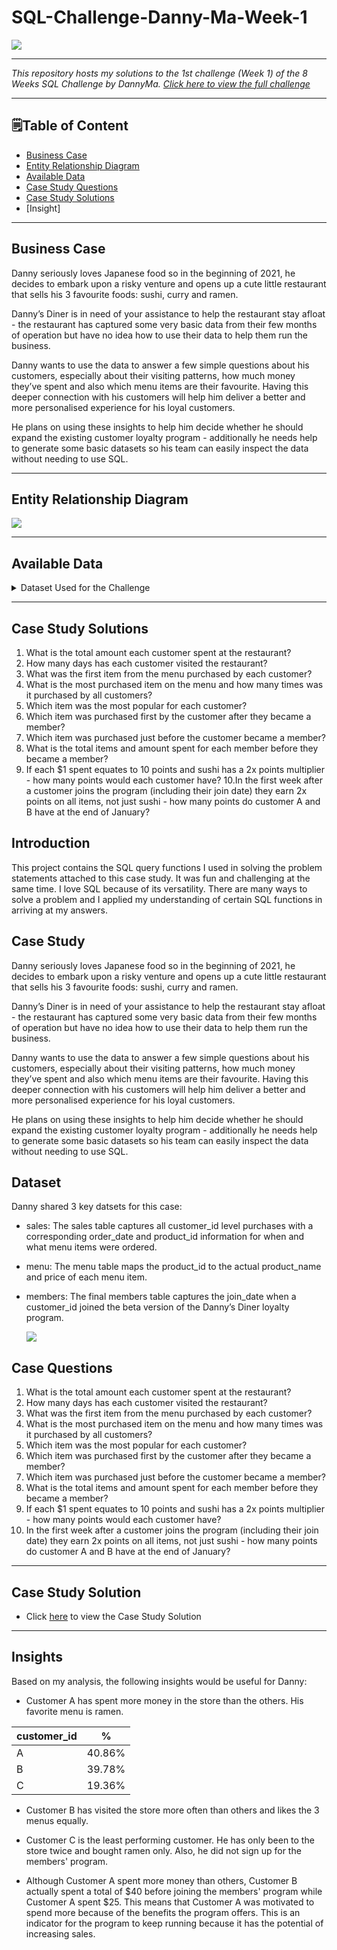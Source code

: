 # SQL-Challenge-Danny-Ma-Week-1

![](Images/Danny_Ma.png)

--------------------------------------------------------------------------------------------------------------------------------------------------------------------------------

*This repository hosts my solutions to the 1st challenge (Week 1) of the 8 Weeks SQL Challenge by DannyMa. [Click here to view the full challenge](https://8weeksqlchallenge.com/case-study-1/)*

----------------------------------------------------------------------------------------------------------------------------------------------------------------------------------

## 🗒️Table of Content
* [Business Case](https://github.com/Edidiong-Udoh/SQL-Challenge-Danny-Ma-Week-1/tree/main)
* [Entity Relationship Diagram](https://github.com/Edidiong-Udoh/SQL-Challenge-Danny-Ma-Week-1/tree/main)
* [Available Data](https://github.com/Edidiong-Udoh/SQL-Challenge-Danny-Ma-Week-1/tree/main)
* [Case Study Questions](https://github.com/Edidiong-Udoh/SQL-Challenge-Danny-Ma-Week-1/tree/main)
* [Case Study Solutions](Case_Study_Solutions.md)
* [Insight]

------------------------------------------------------------------------------------------------------------------------------------------------------------

## Business Case
Danny seriously loves Japanese food so in the beginning of 2021, he decides to embark upon a risky venture and opens up a cute little restaurant that sells his 3 favourite foods: sushi, curry and ramen.

Danny’s Diner is in need of your assistance to help the restaurant stay afloat - the restaurant has captured some very basic data from their few months of operation but have no idea how to use their data to help them run the business.

Danny wants to use the data to answer a few simple questions about his customers, especially about their visiting patterns, how much money they’ve spent and also which menu items are their favourite. Having this deeper connection with his customers will help him deliver a better and more personalised experience for his loyal customers.

He plans on using these insights to help him decide whether he should expand the existing customer loyalty program - additionally he needs help to generate some basic datasets so his team can easily inspect the data without needing to use SQL.

--------------------------------------------------------------------------------------------------------------------------------------------------------------------

## Entity Relationship Diagram

![](dataset_schema.jpeg)

-------------------------------------------------------------------------------------------------------------------------------------------------------------------------

## Available Data

<details> 
<summary>Dataset Used for the Challenge</summary>
<br>

Table 1: sales

| customer_id | order_date | product_id |
|-------------|------------|------------|
| A           | 2021-01-01 | 1          |
| A           | 2021-01-01 | 2          |
| A           | 2021-01-07 | 2          |
| A           | 2021-01-10 | 3          |
| A           | 2021-01-11 | 3          |
| A           | 2021-01-11 | 3          |
| B           | 2021-01-01 | 2          |
| B           | 2021-01-02 | 2          |
| B           | 2021-01-04 | 1          |
| B           | 2021-01-11 | 1          |
| B           | 2021-01-16 | 3          |
| B           | 2021-02-01 | 3          |
| C           | 2021-01-01 | 3          |
| C           | 2021-01-01 | 3          |
| C           | 2021-01-07 | 3          |


Table 2: menu

| product_id | product_name | price |
|------------|--------------|-------|
| 1          | sushi        | 10    |
| 2          | curry        | 15    |
| 3          | ramen        | 12    |


Table 3: members

| product_id | product_name | price |
|------------|--------------|-------|
| 1          | sushi        | 10    |
| 2          | curry        | 15    |
| 3          | ramen        | 12    |

</details>


-----------------------------------------------------------------------------------------------------------------------------------------

## Case Study Solutions
1. What is the total amount each customer spent at the restaurant?
2. How many days has each customer visited the restaurant?
3. What was the first item from the menu purchased by each customer?
4. What is the most purchased item on the menu and how many times was it purchased by all customers?
5. Which item was the most popular for each customer?
6. Which item was purchased first by the customer after they became a member?
7. Which item was purchased just before the customer became a member?
8. What is the total items and amount spent for each member before they became a member?
9. If each $1 spent equates to 10 points and sushi has a 2x points multiplier - how many points would each customer have?
10.In the first week after a customer joins the program (including their join date) they earn 2x points on all items, not just sushi - how many points do customer A and B have at the end of January?

## Introduction
This project contains the SQL query functions I used in solving the problem statements attached to this case study. It was fun and challenging at the same time. I love SQL because of its versatility. There are many ways to solve a problem and I applied my understanding of certain SQL functions in arriving at my answers.

## Case Study
Danny seriously loves Japanese food so in the beginning of 2021, he decides to embark upon a risky venture and opens up a cute little restaurant that sells his 3 favourite foods: sushi, curry and ramen.

Danny’s Diner is in need of your assistance to help the restaurant stay afloat - the restaurant has captured some very basic data from their few months of operation but have no idea how to use their data to help them run the business.

Danny wants to use the data to answer a few simple questions about his customers, especially about their visiting patterns, how much money they’ve spent and also which menu items are their favourite. Having this deeper connection with his customers will help him deliver a better and more personalised experience for his loyal customers.

He plans on using these insights to help him decide whether he should expand the existing customer loyalty program - additionally he needs help to generate some basic datasets so his team can easily inspect the data without needing to use SQL.

## Dataset
Danny shared 3 key datsets for this case:
* sales: The sales table captures all customer_id level purchases with a corresponding order_date and product_id information for when and what menu items were ordered.
* menu: The menu table maps the product_id to the actual product_name and price of each menu item.
* members: The final members table captures the join_date when a customer_id joined the beta version of the Danny’s Diner loyalty program. 

     ![](dataset_schema.jpeg)

## Case Questions
1. What is the total amount each customer spent at the restaurant?
2. How many days has each customer visited the restaurant?
3. What was the first item from the menu purchased by each customer?
4. What is the most purchased item on the menu and how many times was it purchased by all customers?
5. Which item was the most popular for each customer?
6. Which item was purchased first by the customer after they became a member?
7. Which item was purchased just before the customer became a member?
8. What is the total items and amount spent for each member before they became a member?
9. If each $1 spent equates to 10 points and sushi has a 2x points multiplier - how many points would each customer have?
10. In the first week after a customer joins the program (including their join date) they earn 2x points on all items, not just sushi - how many points do customer A and B have at the end of January?
------------------------------------------------------------------------------------------------------------------------------------------------------------------------------
## Case Study Solution
* Click [here](Case_Study_Solutions.md) to view the Case Study Solution
-----------------------------------------------------------------------------------------------------------------------------------------------------------------
## Insights
Based on my analysis, the following insights would be useful for Danny:
* Customer A has spent more money in the store than the others. His favorite menu is ramen.
  
| customer_id | %      |
|-------------|--------|
| A           | 40.86% |
| B           | 39.78% |
| C           | 19.36% |

* Customer B has visited the store more often than others and likes the 3 menus equally.

* Customer C is the least performing customer. He has only been to the store twice and bought ramen only. Also, he did not sign up for the members' program.

* Although Customer A spent more money than others, Customer B actually spent a total of $40 before joining the members' program while Customer A spent $25. This means that Customer A was motivated to spend more because of the benefits the program offers. This is an indicator for the program to keep running because it has the potential of increasing sales. 

